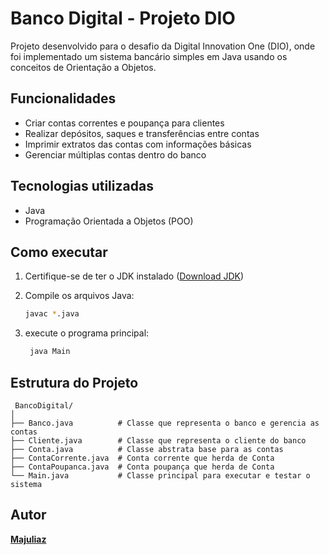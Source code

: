 # Banco Digital - Projeto DIO

Projeto desenvolvido para o desafio da Digital Innovation One (DIO), onde foi implementado um sistema bancário simples em Java usando os conceitos de Orientação a Objetos.

## Funcionalidades

- Criar contas correntes e poupança para clientes
- Realizar depósitos, saques e transferências entre contas
- Imprimir extratos das contas com informações básicas
- Gerenciar múltiplas contas dentro do banco

## Tecnologias utilizadas

- Java
- Programação Orientada a Objetos (POO)

## Como executar

1. Certifique-se de ter o JDK instalado ([Download JDK](https://www.oracle.com/java/technologies/javase-jdk11-downloads.html))
2. Compile os arquivos Java:

   ```bash
   javac *.java

3. execute o programa principal:
 
    ```bash
     java Main

## Estrutura do Projeto

    
     BancoDigital/
    │
    ├── Banco.java          # Classe que representa o banco e gerencia as contas
    ├── Cliente.java        # Classe que representa o cliente do banco
    ├── Conta.java          # Classe abstrata base para as contas
    ├── ContaCorrente.java  # Conta corrente que herda de Conta
    ├── ContaPoupanca.java  # Conta poupança que herda de Conta
    └── Main.java           # Classe principal para executar e testar o sistema

## Autor

**[Majuliaz](https://github.com/seu-usuario)**
